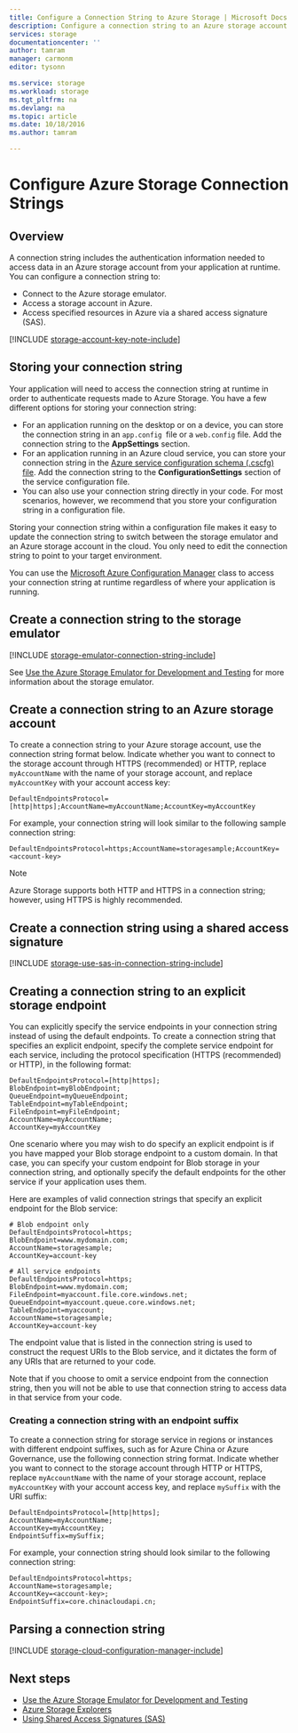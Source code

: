 ```yaml
---
title: Configure a Connection String to Azure Storage | Microsoft Docs
description: Configure a connection string to an Azure storage account. A connection string includes the information needed to authenticate access to a storage account from your application at runtime.
services: storage
documentationcenter: ''
author: tamram
manager: carmonm
editor: tysonn

ms.service: storage
ms.workload: storage
ms.tgt_pltfrm: na
ms.devlang: na
ms.topic: article
ms.date: 10/18/2016
ms.author: tamram

---
```

# Configure Azure Storage Connection Strings
## Overview
A connection string includes the authentication information needed to access data in an Azure storage account from your application at runtime. You can configure a connection string to:

* Connect to the Azure storage emulator.
* Access a storage account in Azure.
* Access specified resources in Azure via a shared access signature (SAS).

[!INCLUDE [storage-account-key-note-include](../../includes/storage-account-key-note-include.md)]

## Storing your connection string
Your application will need to access the connection string at runtime in order to authenticate requests made to Azure Storage. You have a few different options for storing your connection string:

* For an application running on the desktop or on a device, you can store the connection string in an `app.config `file or a `web.config` file. Add the connection string to the **AppSettings** section.
* For an application running in an Azure cloud service, you can store your connection string in the [Azure service configuration schema (.cscfg) file](https://msdn.microsoft.com/library/ee758710.aspx). Add the connection string to the **ConfigurationSettings** section of the service configuration file.
* You can also use your connection string directly in your code. For most scenarios, however, we recommend that you store your configuration string in a configuration file.

Storing your connection string within a configuration file makes it easy to update the connection string to switch between the storage emulator and an Azure storage account in the cloud. You only need to edit the connection string to point to your target environment.

You can use the [Microsoft Azure Configuration Manager](https://www.nuget.org/packages/Microsoft.WindowsAzure.ConfigurationManager/) class to access your connection string at runtime regardless of where your application is running.

## Create a connection string to the storage emulator
[!INCLUDE [storage-emulator-connection-string-include](../../includes/storage-emulator-connection-string-include.md)]

See [Use the Azure Storage Emulator for Development and Testing](storage-use-emulator.md) for more information about the storage emulator.

## Create a connection string to an Azure storage account
To create a connection string to your Azure storage account, use the connection string format below. Indicate whether you want to connect to the storage account through HTTPS (recommended) or HTTP, replace `myAccountName` with the name of your storage account, and replace `myAccountKey` with your account access key:

    DefaultEndpointsProtocol=[http|https];AccountName=myAccountName;AccountKey=myAccountKey

For example, your connection string will look similar to the following sample connection string:

    DefaultEndpointsProtocol=https;AccountName=storagesample;AccountKey=<account-key>

> [!NOTE]
> Azure Storage supports both HTTP and HTTPS in a connection string; however, using HTTPS is highly recommended.
> 
> 

## Create a connection string using a shared access signature
[!INCLUDE [storage-use-sas-in-connection-string-include](../../includes/storage-use-sas-in-connection-string-include.md)]

## Creating a connection string to an explicit storage endpoint
You can explicitly specify the service endpoints in your connection string instead of using the default endpoints. To create a connection string that specifies an explicit endpoint, specify the complete service endpoint for each service, including the protocol specification (HTTPS (recommended) or HTTP), in the following format:

    DefaultEndpointsProtocol=[http|https];
    BlobEndpoint=myBlobEndpoint;
    QueueEndpoint=myQueueEndpoint;
    TableEndpoint=myTableEndpoint;
    FileEndpoint=myFileEndpoint;
    AccountName=myAccountName;
    AccountKey=myAccountKey

One scenario where you may wish to do specify an explicit endpoint is if you have mapped your Blob storage endpoint to a custom domain. In that case, you can specify your custom endpoint for Blob storage in your connection string, and optionally specify the default endpoints for the other service if your application uses them.

Here are examples of valid connection strings that specify an explicit endpoint for the Blob service:

    # Blob endpoint only
    DefaultEndpointsProtocol=https;
    BlobEndpoint=www.mydomain.com;
    AccountName=storagesample;
    AccountKey=account-key

    # All service endpoints
    DefaultEndpointsProtocol=https;
    BlobEndpoint=www.mydomain.com;
    FileEndpoint=myaccount.file.core.windows.net;
    QueueEndpoint=myaccount.queue.core.windows.net;
    TableEndpoint=myaccount;
    AccountName=storagesample;
    AccountKey=account-key

The endpoint value that is listed in the connection string is used to construct the request URIs to the Blob service, and it dictates the form of any URIs that are returned to your code.

Note that if you choose to omit a service endpoint from the connection string, then you will not be able to use that connection string to access data in that service from your code.

### Creating a connection string with an endpoint suffix
To create a connection string for storage service in regions or instances with different endpoint suffixes, such as for Azure China or Azure Governance, use the following connection string format. Indicate whether you want to connect to the storage account through HTTP or HTTPS, replace `myAccountName` with the name of your storage account, replace `myAccountKey` with your account access key, and replace `mySuffix` with the URI suffix:

    DefaultEndpointsProtocol=[http|https];
    AccountName=myAccountName;
    AccountKey=myAccountKey;
    EndpointSuffix=mySuffix;


For example, your connection string should look similar to the following connection string:

    DefaultEndpointsProtocol=https;
    AccountName=storagesample;
    AccountKey=<account-key>;
    EndpointSuffix=core.chinacloudapi.cn;

## Parsing a connection string
[!INCLUDE [storage-cloud-configuration-manager-include](../../includes/storage-cloud-configuration-manager-include.md)]

## Next steps
* [Use the Azure Storage Emulator for Development and Testing](storage-use-emulator.md)
* [Azure Storage Explorers](storage-explorers.md)
* [Using Shared Access Signatures (SAS)](storage-dotnet-shared-access-signature-part-1.md)

